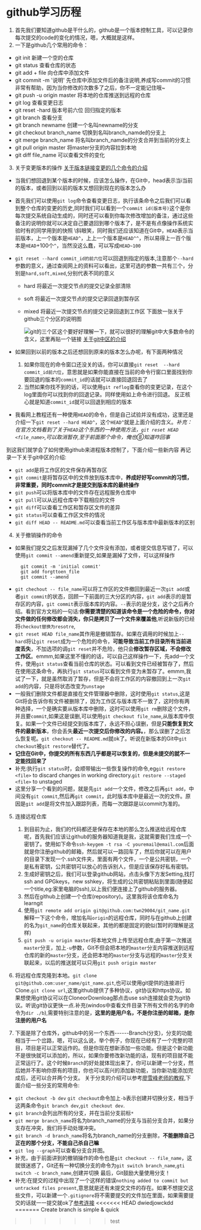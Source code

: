 # github学习历程
1. 首先我们要知道github是干什么的，github是一个版本控制工具，可以记录你每次提交的code的变化的情况，嗯，大概就是这样。
2. 一下是github几个常用的命令：
- git init 新建一个空的仓库
- git status 查看仓库的状态
- git add + file 向仓库中添加文件
- git commit -m '说明' 先仓库中添加文件后的备注说明,养成写commit的习惯非常有帮助，因为当你修改的次数多了之后，你不一定能记住哦~
- git push -u origin master 将本地的仓库推送到远程的仓库
- git log 查看变更日志
- git reset -hard 版本号前六位 回归指定的版本
- git branch 查看分支
- git branch newname 创建一个名叫newname的分支
- git checkout branch_name 切换到名叫branch_namde的分支上
- git merge branch_name 将名叫branch_namde的分支合并到当前的分支上
- git pull origin master 将master分支的内容拉到本地
- git diff file_name 可以查看文件的变化
3. 关于变更版本的操作
[关于版本链接变更的几个命令的介绍](https://www.jianshu.com/p/09dbd8dc7345)
- 当我们想回退到某个版本的时候，应该怎么操作，在Git中，head表示当i当前的版本，或者回到以前的版本又想回到现在的版本怎么办

- 首先我们可以使用`git log`命令查看变更日志，执行该条命令之后我们可以看到整个仓库的变更的历史,同时我们可以看到一个`commit id(版本号)`这个是你每次提交系统自动生成的，同时还可以看到你每次修改增加的备注，通过这些备注的说明你就可以决定自己要退回到哪个版本了，是不是有点像操作系统实验时有的同学用到的快照 \斜眼笑，同时我们还应该知道在Git中，`HEAD`表示当前版本，上一个版本是`HEAD^`，上上一个版本是`HEAD^^`，所以易得上一百个版本是`HEAD`+100个`^`，当然没这么蠢，可以写成`HEAD~100`

- `git reset --hard commit_id的前六位`可以回退到指定的版本,注意那个`--hard`参数的意义，通过查阅网上的资料可以看出，这里可选的参数一共有三个，分别是`hard,soft,mixed`,分别代表不同的意义

    * hard 将最近一次提交节点的提交记录全部清除

    * soft 将最近一次提交节点的提交记录回退到暂存区

    * mixed 将最近一次提交节点的提交记录回退到工作区
      下面放一张关于github三个分区的说明图

      ![git的三个区](F:\git\learngit\git的三个区.png)这个要好好理解一下，就可以很好的理解git中大多数命令的含义，这里再贴一个链接
      [关于git中区的介绍](https://www.liaoxuefeng.com/wiki/896043488029600/897271968352576)

- 如果回到以前的版本之后还想回到原来的版本怎么办呢，有下面两种情况
    1.  如果你现在的命令窗口还没关的话，你可以直接`git reset  --hard commit_id前六位`，意思就是如果你能直接在当前的命令行窗口里面找到你要回退的版本的`commit_id`的话就可以直接回退回去了
    2.  当然如果你找不到的话，可以使用`git reflog`查看你的变更记录，在这个log里面你可以找到你的回退记录。同样使用如上命令进行回退。
    反正核心就是知道`commit_id`就可以回退到相应的版本
- 我看网上教程还有一种使用`HEAD`的命令，但是自己试验并没有成功，这里还是介绍一下`git reset --hard HEAD^`，这个`HEAD^`就是上面介绍的含义。*补充：在官方文档看到了关于`HEAD`这个东西的一种使用方法，`git reset HEAD <file_name>`,可以取消暂存,至于前面那个命令，俺也⑧知道咋回事*

到这我们就学会了如何使用github来进程版本控制了，下面介绍一些新内容
再记录一下关于git中区的介绍:
 - `git add`是将工作区的文件保存再暂存区
 - `git commit`是将暂存区中的文件放到版本库中，**养成好好写commit的习惯，非常重要，同时commit才是提交到版本库的最终操作**
 - `git push`可以将版本库中的文件存在远程服务仓库中
 - `git pull`可以从远程仓库中下载相应的文件
 - `git diff`可以查看工作区和暂存区文件的差异
 - `git status`可以查看工作区文件的情况
 - `git diff HEAD -- README.md`可以查看当前工作区与版本库中最新版本的区别

 4. 关于撤销操作的命令

 - 如果我们提交之后发现漏掉了几个文件没有添加，或者提交信息写错了，可以使用`git commit --amend`重新提交,如果是漏掉了文件，可以这样操作
    ```
      git commit -m 'initial commit'
      git add forgttoen_file
      git commit --amend
    ```
  - `git chechout -- file_name`可以将工作区的文件撤回到最近一次`git add`或者`git commit`的状态，回顾一下前面的三大分区的内容，`git add`表示的是暂存区的内容，`git commit`表示版本库的内容。`--`表示的是分支，这个之后再介绍。看到官方文档的一句话:**你需要清楚的知道该命令是一个危险的命令，你对文件做的任何修改都会消失，你只是拷贝了一个文件来覆盖他**,听说新版的已经将`checkout替换为resotre`,
  - `git reset HEAD file_name`其作用是撤销暂存。如果在调用的时候加上`--hard`将让`git reset`成为一个危险的命令，**可能导致当前工作目录所有当前进度丢失**，不加选项的调`git reset`并不危险，他只会**修改暂存区域，不会修改工作区**。emmm,如果这里不懂的的话，可以自己这样操作一下，先add一个文件，使用`git status`查看当前仓库的状态。可以看到文件已经被暂存了，然后在使用这条命令，再执行`git status`可以看到文件变为未暂存了。emmm,我试了一下，就是虽然取消了暂存，但是不会将工作区的内容撤回到上一次`git add`的内容，只是将状态改变为`unstage`
  - 一般我们删除文件都是直接在文件管理器中删除，这时使用`git status`,这是Git将会告诉你有文件被删除了，因为工作区与版本库不一致了，这时你有两种选择，一个是确实要从版本库中删除，这时可以使用`git rm`删除这个文件，并且要`commit`,如果这是误删,可以使用`git checkout file_name`,从版本库中恢复。如果一个文件已经提交到版本库了，永远不担心误删，但是**只能恢复到文件的最新版本**，你会丢失**最近一次提交后你修改的内容。**，那么误删了之后怎么恢复呢。`git checkout -- README.md`就ok了。听说在新版本的Git中`git checkout`被`git restore`替代了。
  - **记住在Git中，你提交的所有东西几乎都是可以恢复的，但是未提交的就不一定能找回来了**
  - 补充:执行`git status`时，会顺带输出一些恢复操作的命令,eg`git restore <file>` to discard changes in working directory.`git restore --staged <file>` to unstaged
  - 这里分享一个看到的问题，就是先`git add`一个文件，修改之后再`git add`，中间没有`git commit`,然后再`git commit`，此时版本库中是最近一次的文件。原因是`git add`是将文件加入跟踪列表，而每一次跟踪是以commit为准的。

5. 连接远程仓库
    1. 到目前为止，我们的代码都还是保存在本地的那么怎么推送给远程仓库呢，首先我们应该让github的服务器知道我是我，这就需要我们生成一个密钥了。使用如下命令`ssh-keygem -t rsa -C youremail@email.com`后面就是你注册github的邮箱，然后就可以一路回车了，然后你就可以在用户的目录下发现一个.ssh文件夹，里面有两个文件，一个是公共密钥，一个是私有密钥，公共密钥可以放心的告诉别人，但是应该保存好私有密钥。
    2. 生成好密钥之后，我们可以登录github网站，点击头像下方发Setting,找打ssh and GPGkeys，new sshkey，将生成的公共密钥粘贴到里面(随便起一个title,eg:家里电脑的ssh),以上我们便连接上了github的服务器。
    3. 然后在github上创建一个仓库(repository)。这里我将该仓库命名为learngit
    4. 使用`git remote add origin git@github.com:twn29004/git_name.git`解释一下这个命令，增加名叫`origin`的远程仓库，同时与在github上创建的名为`git_name`的仓库关联起来，其他的都是固定的貌似(暂时的理解是这样) 
    6. `git push -u origin master`将本地文件上传至远程仓库,由于第一次推送`master`分支，加上`-u`参数，Git不但会把本地的`master`分支内容推送到远程仓库的新的`master`分支，还会把本地的`master`分支与远程的`master`分支关联起来，以后的推送就可以只用`git push origin master`

6. 将远程仓库克隆到本地。`git clone git@github.com:user_name/git_name.git`,也可以使用git提供的连接进行Clone.`git clone url`,这里github提供了多种协议，git协议和https协议。如果想使用git协议可以在CloneorDownloag那点击use ssh连接就会变为git协议。听说git协议更快一点.补充(windos中查看文件目录下所有文件的名字的命令为`dir ./b`),需要特别注意的是，**这里的是用户名，不是你注册的邮箱，是你注册的用户名**

7. 下面是除了仓库外，github中的另一个东西------Branch(分支)，分支的功能相当于一个岔路，嗯，可以这么说，举个例子，你现在已经有了一个完整的项目，项目是可以正常运作的。但是你现在想新添加一些功能。但是这个新功能不是很快就可以添加的，所以，如果你要修改新功能的话，现有的项目就不能正常运行了。这个时候`Branch`的好处就体现出来了，你可以新建一个分支，然后她并不影响你原有的项目，你也可以高兴的添加新功能，当你新功能添加完成后，还可以合并两个分支。
关于分支的介绍可以参考[廖雪峰老师的教程](https://www.liaoxuefeng.com/wiki/896043488029600/900003767775424),下面介绍一些分支的常用命令:
- `git checkout -b dev` `git checkout`命令加上`-b`表示创建并切换分支，相当于这两条命令`git branch dev`,`git checkout dev`.
- `git branch`会列出所有的分支，并在当前分支前标`*`
- `git merge branch_name`将名为branch_name的分支与当前分支合并，如果分支存在冲突，我们将手动处理冲突。
- `git branch -d branch_name`将名为branch_name的分支删除，**不能删除自己正在的那个分支，不能自己杀自己嘛**
- `git log --graph`可以查看分支合并图。
- 补充，由于前面讲到的撤销操作的命令也是`git checkout -- file_name`，这就很迷惑了，Git还有一种切换分支的命令为`git switch branch_name`,`gti switch -c branch_name`,创建并切换
最后，Git鼓励大量使用分支！
- 补充:在提交的过程中出现了一个这样的错误`nothing added to commit but untracked files present`,意思就是还有未提交文件的存在。如果不想提交这些文件，可以新建一个`.gitignore`将不需要提交的文件加在里面，如果需要提交的话就一一提交就ok了[参考连接](https://blog.csdn.net/qq_40170358/article/details/79866936)
<<<<<<< HEAD
dwiedjowckdd
=======
Create branch is simple & quick
>>>>>>> test
